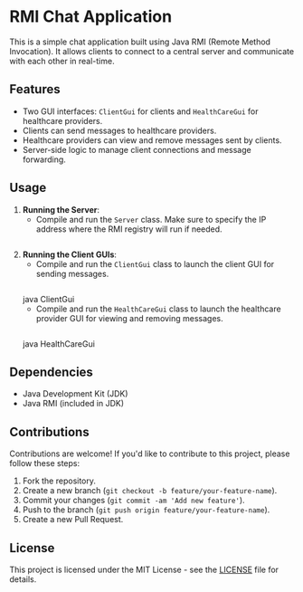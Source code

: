 # RMI Chat Application

This is a simple chat application built using Java RMI (Remote Method Invocation). It allows clients to connect to a central server and communicate with each other in real-time.

## Features

- Two GUI interfaces: `ClientGui` for clients and `HealthCareGui` for healthcare providers.
- Clients can send messages to healthcare providers.
- Healthcare providers can view and remove messages sent by clients.
- Server-side logic to manage client connections and message forwarding.

## Usage

1. **Running the Server**:
   - Compile and run the `Server` class. Make sure to specify the IP address where the RMI registry will run if needed.
     ```bash java Server

2. **Running the Client GUIs**:
   - Compile and run the `ClientGui` class to launch the client GUI for sending messages.
     ```bash
   java ClientGui
   - Compile and run the `HealthCareGui` class to launch the healthcare provider GUI for viewing and removing messages.
     ```bash
   java HealthCareGui

## Dependencies

- Java Development Kit (JDK)
- Java RMI (included in JDK)

## Contributions

Contributions are welcome! If you'd like to contribute to this project, please follow these steps:
1. Fork the repository.
2. Create a new branch (`git checkout -b feature/your-feature-name`).
3. Commit your changes (`git commit -am 'Add new feature'`).
4. Push to the branch (`git push origin feature/your-feature-name`).
5. Create a new Pull Request.

## License

This project is licensed under the MIT License - see the [LICENSE](LICENSE) file for details.
